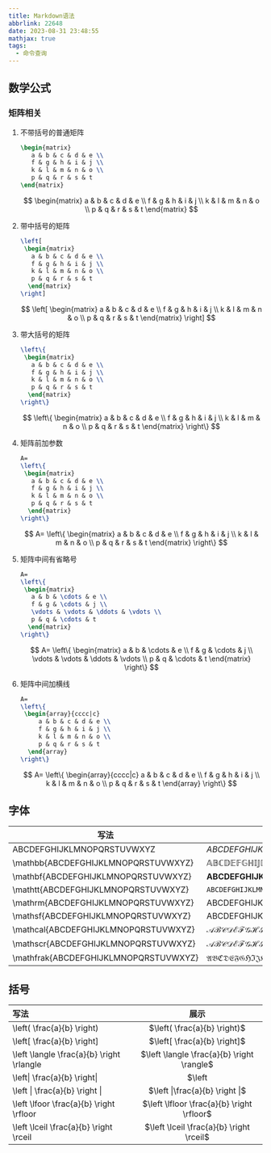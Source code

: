 ```yaml
---
title: Markdown语法
abbrlink: 22648
date: 2023-08-31 23:48:55
mathjax: true
tags:
  - 命令查询
---
```


## 数学公式

### 矩阵相关

1. 不带括号的普通矩阵

    ```latex
    \begin{matrix}
       a & b & c & d & e \\
       f & g & h & i & j \\
       k & l & m & n & o \\
       p & q & r & s & t
    \end{matrix}
    ```

    $$
    \begin{matrix}
       a & b & c & d & e \\
       f & g & h & i & j \\
       k & l & m & n & o \\
       p & q & r & s & t
      \end{matrix}
    $$

2. 带中括号的矩阵
   
    ```latex
    \left[
     \begin{matrix}
       a & b & c & d & e \\
       f & g & h & i & j \\
       k & l & m & n & o \\
       p & q & r & s & t
      \end{matrix} 
    \right]
    ```
    
    $$
    \left[
     \begin{matrix}
       a & b & c & d & e \\
       f & g & h & i & j \\
       k & l & m & n & o \\
       p & q & r & s & t
      \end{matrix} 
    \right]
    $$
    
3. 带大括号的矩阵
   
    ```latex
    \left\{
     \begin{matrix}
       a & b & c & d & e \\
       f & g & h & i & j \\
       k & l & m & n & o \\
       p & q & r & s & t
      \end{matrix} 
    \right\}
    ```
    
    
    $$
    \left\{
     \begin{matrix}
       a & b & c & d & e \\
       f & g & h & i & j \\
       k & l & m & n & o \\
       p & q & r & s & t
      \end{matrix} 
    \right\}
    $$
    
4. 矩阵前加参数
   
    ```latex
    A=
    \left\{
     \begin{matrix}
       a & b & c & d & e \\
       f & g & h & i & j \\
       k & l & m & n & o \\
       p & q & r & s & t
      \end{matrix} 
    \right\}
    ```
    
    
    $$
    A=
    \left\{
     \begin{matrix}
       a & b & c & d & e \\
       f & g & h & i & j \\
       k & l & m & n & o \\
       p & q & r & s & t
      \end{matrix} 
    \right\}
    $$
    
5. 矩阵中间有省略号
   
    ```latex
    A=
    \left\{
     \begin{matrix}
       a & b & \cdots & e \\
       f & g & \cdots & j \\
       \vdots & \vdots & \ddots & \vdots \\
       p & q & \cdots & t
      \end{matrix} 
    \right\}
    ```
    
    
    $$
    A=
    \left\{
     \begin{matrix}
       a & b & \cdots & e \\
       f & g & \cdots & j \\
       \vdots & \vdots & \ddots & \vdots \\
       p & q & \cdots & t
      \end{matrix} 
    \right\}
    $$
    
6. 矩阵中间加横线
   
    ```latex
    A=
    \left\{
     \begin{array}{cccc|c}
         a & b & c & d & e \\
         f & g & h & i & j \\
         k & l & m & n & o \\
         p & q & r & s & t
      \end{array} 
    \right\}
    ```
    
    
    $$
    A=
    \left\{
     \begin{array}{cccc|c}
         a & b & c & d & e \\
         f & g & h & i & j \\
         k & l & m & n & o \\
         p & q & r & s & t
      \end{array} 
    \right\}
    $$

## 字体

| 写法                                  | 展示                                    |
| ------------------------------------- | --------------------------------------- |
| ABCDEFGHIJKLMNOPQRSTUVWXYZ            | $ABCDEFGHIJKLMNOPQRSTUVWXYZ$            |
| \mathbb{ABCDEFGHIJKLMNOPQRSTUVWXYZ}   | $\mathbb{ABCDEFGHIJKLMNOPQRSTUVWXYZ}$   |
| \mathbf{ABCDEFGHIJKLMNOPQRSTUVWXYZ}   | $\mathbf{ABCDEFGHIJKLMNOPQRSTUVWXYZ}$   |
| \mathtt{ABCDEFGHIJKLMNOPQRSTUVWXYZ}   | $\mathtt{ABCDEFGHIJKLMNOPQRSTUVWXYZ}$   |
| \mathrm{ABCDEFGHIJKLMNOPQRSTUVWXYZ}   | $\mathrm{ABCDEFGHIJKLMNOPQRSTUVWXYZ}$   |
| \mathsf{ABCDEFGHIJKLMNOPQRSTUVWXYZ}   | $\mathsf{ABCDEFGHIJKLMNOPQRSTUVWXYZ}$   |
| \mathcal{ABCDEFGHIJKLMNOPQRSTUVWXYZ}  | $\mathcal{ABCDEFGHIJKLMNOPQRSTUVWXYZ}$  |
| \mathscr{ABCDEFGHIJKLMNOPQRSTUVWXYZ}  | $\mathscr{ABCDEFGHIJKLMNOPQRSTUVWXYZ}$  |
| \mathfrak{ABCDEFGHIJKLMNOPQRSTUVWXYZ} | $\mathfrak{ABCDEFGHIJKLMNOPQRSTUVWXYZ}$ |

## 括号

| 写法                                      |                    展示                    |
| :---------------------------------------- | :----------------------------------------: |
| \left( \frac{a}{b} \right)                |        $\left( \frac{a}{b} \right)$        |
| \left[ \frac{a}{b} \right]                |        $\left[ \frac{a}{b} \right]$        |
| \left \langle \frac{a}{b} \right \rlangle | $\left \langle \frac{a}{b} \right \rangle$ |
| \left\| \frac{a}{b} \right\|              |        $\left| \frac{a}{b} \right|$        |
| \left \| \frac{a}{b} \right \|            |      $\left \|\frac{a}{b} \right \|$       |
| \left \lfoor \frac{a}{b} \right \rfloor   | $\left \lfloor \frac{a}{b} \right \rfloor$ |
| \left \lceil \frac{a}{b} \right \rceil    |  $\left \lceil \frac{a}{b} \right \rceil$  |

